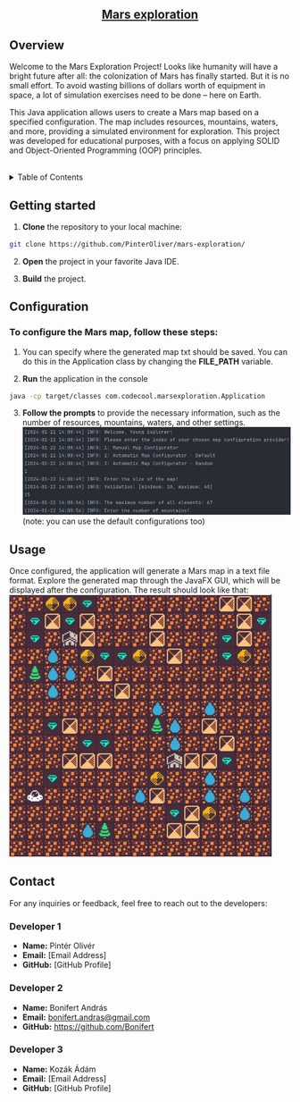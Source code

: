 <div align="center">
   <a href="https://github.com/PinterOliver/mars-exploration/"><h2>Mars exploration</h2></a>
</div>

## Overview

<p>Welcome to the Mars Exploration Project! Looks like humanity will have a bright future after all: the colonization of Mars has finally started. But it is no small effort. To avoid wasting billions of dollars worth of equipment in space, a lot of simulation exercises need to be done – here on Earth.</p>
<p>This Java application allows users to create a Mars map based on a specified configuration. The map includes resources, mountains, waters, and more, providing a simulated environment for exploration. This project was developed for educational purposes, with a focus on applying SOLID and Object-Oriented Programming (OOP) principles.</p>
<br/>
<details>
  <summary>Table of Contents</summary>
  <ol>
    <li>
      <a href="#getting-started">Getting started</a>
    </li>
    <li>
      <a href="#configuration">Configuration</a>
    </li>
    <li><a href="#usage">Usage</a></li>
    <li><a href="#contact">Contact</a></li>
  </ol>
</details>


## Getting started

1. **Clone** the repository to your local machine:

```bash
git clone https://github.com/PinterOliver/mars-exploration/
```
2. **Open** the project in your favorite Java IDE.

3. **Build** the project.


## Configuration

### To configure the Mars map, follow these steps:

1. You can specify where the generated map txt should be saved. You can do this in the Application class by changing the **FILE_PATH** variable.

2. **Run** the application in the console

```bash
java -cp target/classes com.codecool.marsexploration.Application
```

3. **Follow the prompts** to provide the necessary information, such as the number of resources, mountains, waters, and other settings.
![console.png](src/main/resources/README/console.png)
<br/>(note: you can use the default configurations too)
## Usage

Once configured, the application will generate a Mars map in a text file format. Explore the generated map through the JavaFX GUI, which will be displayed after the configuration.
The result should look like that:
<br/>
![map_example.png](src/main/resources/README/map_example.png)

## Contact

For any inquiries or feedback, feel free to reach out to the developers:

### Developer 1

- **Name:** Pintér Olivér
- **Email:** [Email Address]
- **GitHub:** [GitHub Profile]

### Developer 2

- **Name:** Bonifert András
- **Email:** bonifert.andras@gmail.com
- **GitHub:** https://github.com/Bonifert

### Developer 3

- **Name:** Kozák Ádám
- **Email:** [Email Address]
- **GitHub:** [GitHub Profile]